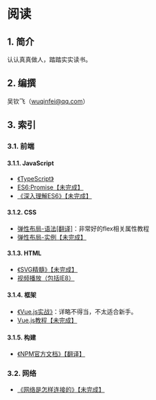  # 阅读

## 1. 简介

 认认真真做人，踏踏实实读书。

## 2. 编撰

吴钦飞（wuqinfei@qq.com）

## 3. 索引

### 3.1. 前端

#### 3.1.1. JavaScript

* [《TypeScript》](./TypeScript)
* [ES6:Promise【未完成】](./blog/2018/06/04.promise.md)
* [《深入理解ES6》【未完成】](./深入理解ES6)

#### 3.1.2. CSS

* [弹性布局-语法[翻译]](./blog/2018/06/01.弹性布局-语法.md)：非常好的flex相关属性教程
* [弹性布局-实例【未完成】](./blog/2018/06/02.弹性布局-实例.md)

#### 3.1.3. HTML

* [《SVG精髓》【未完成】](./SVG精髓)
* [视频播放（包括IE8）](./blog/2018/07/04.视频播放（包括IE8）.md)

#### 3.1.4. 框架

* [《Vue.js实战》](./Vue.js实战)：详略不得当，不太适合新手。
* [Vue.js教程【未完成】](./Vue.js教程)

#### 3.1.5. 构建

* [《NPM官方文档》【翻译】](./NPM官方文档)

### 3.2. 网络

* [《网络是怎样连接的》【未完成】](./网络是怎样连接的)
